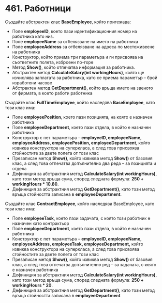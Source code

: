# 461. Работници
Създайте абстрактен клас **BaseEmployee**, който притежава:

- Поле **employeeID**, което пази идентификационния номер на работника като низ.
- Поле **employeeName** за отбелязване на името на работника
- Поле **employeeAddress** за отбелязване на адреса по местоживеене на работника
- Конструктор, който приема три параметъра и ги присвоява на съответните полета, изброени по-горе
- Метод **Show()**, който отпечатва информация за работника.
- Абстрактен метод **CalculateSalary(int workingHours)**, който ще изчислява заплатата за работника, като се приема параметър – брой изработени часове
- Абстрактен метод **GetDepartment()**, който връща името на звеното от фирмата, в което работи работника
 
Създайте клас **FullTimeEmployee**, който наследява **BaseEmployee**, като този клас има:
- Поле **employeePosition**, което пази позицията, на която е назначен работника
- Поле **employeeDepartment**, което пази отдела, в който е назначен работника
- Конструктор с пет параметъра – **employeeID, employeeName, employeeAddress, employeePosition, employeeDepartment**, който извиква конструктора на суперкласа, а след това присвоява стойностите за двете полета от този клас
- Презаписан метод **Show()**, който извиква метод **Show()** от базовия клас, а след това отпечатва допълнително два реда – за позицията и отдела
- Дефиниция за абстрактния метод **CalculateSalary(int workingHours)**, като този метод връща сума, според следната формула: **250 + workingHours * 10.80**.
- Дефиниция за абстрактния метод **GetDepartment()**, като този метод връща стойността записана в **employeeDepartment**.

Създайте клас **ContractEmployee**, който наследява BaseEmployee, като този клас има:
- Поле **employeeTask**, което пази задачата, с която този работник е назначен като контрактьор
- Поле **employeeDepartment**, което пази отдела, в който е назначен работника
- Конструктор с пет параметъра – **employeeID, employeeName, employeeAddress, employeeTask, employeeDepartment,** който извиква конструктора на суперкласа, а след това присвоява стойностите за двете полета от този клас
- Презаписан метод **Show()**, който извиква метод **Show()** от базовия клас, а след това отпечатва допълнително ред – за задачата, с която е назначен работника
- Дефиниция за абстрактния метод **CalculateSalary(int workingHours)**, като този метод връща сума, според следната формула: **250 + workingHours * 20**.
- Дефиниция за абстрактния метод **GetDepartment()**, като този метод връща стойността записана в **employeeDepartment**
